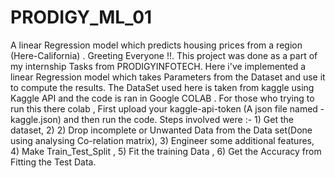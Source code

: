 # PRODIGY_ML_01
A linear Regression model which predicts housing prices from a region (Here-California) .
Greeting Everyone !!. This project was done as a part of my internship Tasks from PRODIGYINFOTECH. Here i've implemented a linear Regression model which takes Parameters from the Dataset and use it to compute the results.
The DataSet used here is taken from kaggle using Kaggle API and the code is ran in Google COLAB .
For those who trying to run this there colab , First upload your kaggle-api-token (A json file named - kaggle.json) and then run the code.
Steps involved were :- 
			1) Get the dataset,
			2) 2) Drop incomplete or Unwanted Data from the Data set(Done using analysing Co-relation matrix),
			3) Engineer some additional features,
			4) Make Train_Test_Split ,
			5) Fit the training Data ,
			6) Get the Accuracy from Fitting the Test Data.
